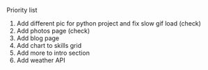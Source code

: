Priority list

1. Add different pic for python project and fix slow gif load (check)
2. Add photos page (check)
3. Add blog page
4. Add chart to skills grid
5. Add more to intro section
6. Add weather API

